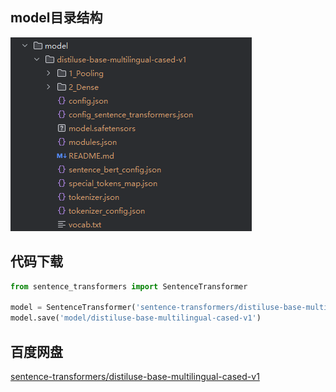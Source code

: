 ## model目录结构
![img.png](img.png)

## 代码下载
```python
from sentence_transformers import SentenceTransformer

model = SentenceTransformer('sentence-transformers/distiluse-base-multilingual-cased-v1')
model.save('model/distiluse-base-multilingual-cased-v1')
```

## 百度网盘
[sentence-transformers/distiluse-base-multilingual-cased-v1](https://pan.baidu.com/s/1rKO79MwrousoL8FIA-eceA?pwd=1234)
